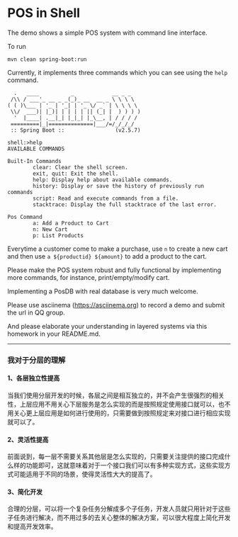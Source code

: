 # POS in Shell

The demo shows a simple POS system with command line interface. 

To run

```shell
mvn clean spring-boot:run
```

Currently, it implements three commands which you can see using the `help` command.

```shell
  .   ____          _            __ _ _
 /\\ / ___'_ __ _ _(_)_ __  __ _ \ \ \ \
( ( )\___ | '_ | '_| | '_ \/ _` | \ \ \ \
 \\/  ___)| |_)| | | | | || (_| |  ) ) ) )
  '  |____| .__|_| |_|_| |_\__, | / / / /
 =========|_|==============|___/=/_/_/_/
 :: Spring Boot ::                (v2.5.7)
 
shell:>help
AVAILABLE COMMANDS

Built-In Commands
        clear: Clear the shell screen.
        exit, quit: Exit the shell.
        help: Display help about available commands.
        history: Display or save the history of previously run commands
        script: Read and execute commands from a file.
        stacktrace: Display the full stacktrace of the last error.

Pos Command
        a: Add a Product to Cart
        n: New Cart
        p: List Products
```

Everytime a customer come to make a purchase, use `n` to create a new cart and then use `a ${productid} ${amount}` to add a product to the cart.

Please make the POS system robust and fully functional by implementing more commands, for instance, print/empty/modify cart.

Implementing a PosDB with real database is very much welcome. 

Please use asciinema (https://asciinema.org) to record a demo and submit the url in QQ group. 

And please elaborate your understanding in layered systems via this homework in your README.md.

---
### 我对于分层的理解
#### 1、各层独立性提高
当我们使用分层开发的时候，各层之间是相互独立的，并不会产生很强烈的相关性，上层应用不用关心下层服务是怎么实现的而是按照规定使用接口就可以，也不用关心更上层应用是如何进行使用的，只需要做到按照规定来对接口进行相应实现就可以了。
#### 2、灵活性提高
前面说到，每一层不需要关系其他层是怎么实现的，只需要关注提供的接口完成什么样的功能即可，这就意味着对于一个接口我们可以有多种实现方式，这些实现方式可能适用于不同的场景，使得灵活性大大的提高了。
#### 3、简化开发
合理的分层，可以将一个复杂任务分解成多个子任务，开发人员就只用针对于这些子任务进行解决，而不用过多的去关心整体的解决方案，可以很大程度上简化开发和提高开发效率。
